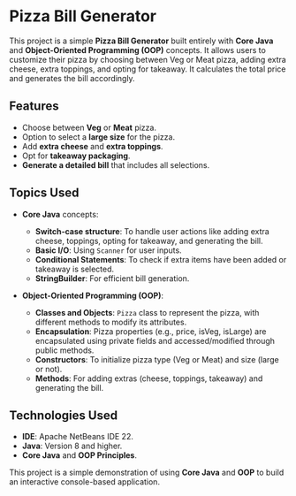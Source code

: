 # Pizza Bill Generator

This project is a simple **Pizza Bill Generator** built entirely with **Core Java** and **Object-Oriented Programming (OOP)** concepts. It allows users to customize their pizza by choosing between Veg or Meat pizza, adding extra cheese, extra toppings, and opting for takeaway. It calculates the total price and generates the bill accordingly.

## Features

-   Choose between **Veg** or **Meat** pizza.
-   Option to select a **large size** for the pizza.
-   Add **extra cheese** and **extra toppings**.
-   Opt for **takeaway packaging**.
-   **Generate a detailed bill** that includes all selections.

## Topics Used

-   **Core Java** concepts:
    
    -   **Switch-case structure**: To handle user actions like adding extra cheese, toppings, opting for takeaway, and generating the bill.
    -   **Basic I/O**: Using `Scanner` for user inputs.
    -   **Conditional Statements**: To check if extra items have been added or takeaway is selected.
    -   **StringBuilder**: For efficient bill generation.
-   **Object-Oriented Programming (OOP)**:
    
    -   **Classes and Objects**: `Pizza` class to represent the pizza, with different methods to modify its attributes.
    -   **Encapsulation**: Pizza properties (e.g., price, isVeg, isLarge) are encapsulated using private fields and accessed/modified through public methods.
    -   **Constructors**: To initialize pizza type (Veg or Meat) and size (large or not).
    -   **Methods**: For adding extras (cheese, toppings, takeaway) and generating the bill.


## Technologies Used
- **IDE**: Apache NetBeans IDE 22.
-   **Java**: Version 8 and higher.
-   **Core Java** and **OOP Principles**.

This project is a simple demonstration of using **Core Java** and **OOP** to build an interactive console-based application.
